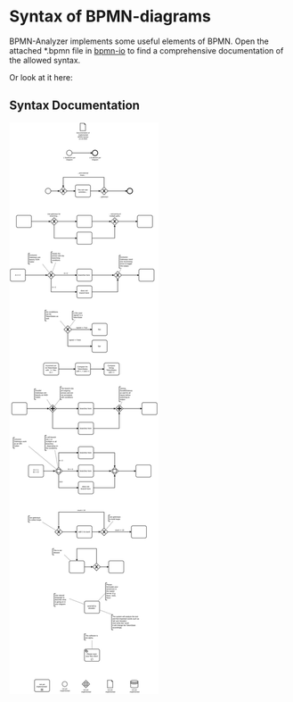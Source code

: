 # Syntax of BPMN-diagrams

BPMN-Analyzer implements some useful elements of BPMN.
Open the attached *.bpmn file in [bpmn-io](https://demo.bpmn.io) to find a 
comprehensive documentation of the allowed syntax.

Or look at it here:

## Syntax Documentation
![Image of allowed syntax](syntax_documentation.svg)